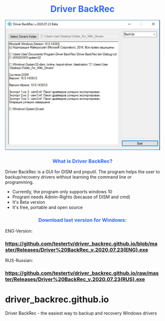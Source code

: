<h1 style="text-align: center;"><span style="color: #3366ff;"><strong>Driver BackRec</strong></span></h1>



<a href=""><img src="https://raw.githubusercontent.com/testertv/driver_backrec.github.io/master/header.jpg?raw=true" alt="test-pattern-152459-1280" border="0"></a>



<h3 style="text-align: center;"><span style="color: #3366ff;"><strong>What is Driver BackRec?</strong></span></h3>

Driver BackRec is a GUI for DISM and pnputil. The program helps the user to backup/recovery drivers without learning the command line or programming.
- Currently, the program only supports windows 10
- Program needs Admin-Rights (because of DISM and cmd)
- It's Beta version
- It's free, portable and open source



<h3 style="text-align: center;"><span style="color: #3366ff;"><strong>Download last version for Windows:</strong></span></h3>

ENG-Version: <h3><span style="text-decoration: underline;"><strong>https://github.com/testertv/driver_backrec.github.io/blob/master/Releases/Driver%20BackRec_v.2020.07.23(ENG).exe</strong></span></h3>
RUS-Russian: <h3><span style="text-decoration: underline;"><strong>https://github.com/testertv/driver_backrec.github.io/raw/master/Releases/Driver%20BackRec_v.2020.07.23(RUS).exe</strong></span></h3>



# driver_backrec.github.io
Driver BackRec - the easiest way to backup and recovery Windows drivers
